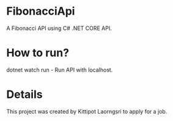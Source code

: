 # FibonacciApi
A Fibonacci API using C# .NET CORE API.

# How to run?
dotnet watch run - Run API with localhost.

# Details
This project was created by Kittipot Laorngsri to apply for a job.

